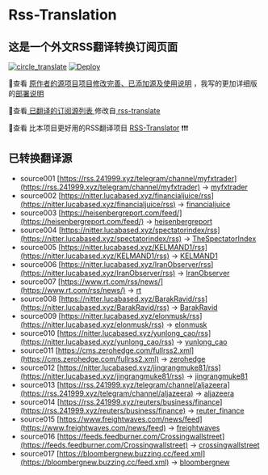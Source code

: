 #  Rss-Translation

## 这是一个外文RSS翻译转换订阅页面 

[![circle_translate](https://github.com/tjsky/Rss-Translation/actions/workflows/circle_translate.yml/badge.svg)](https://github.com/tjsky/Rss-Translation/actions/workflows/circle_translate.yml) [![Deploy](https://github.com/tjsky/Rss-Translation/actions/workflows/jekyll-gh-pages.yml/badge.svg)](https://github.com/tjsky/Rss-Translation/actions/workflows/jekyll-gh-pages.yml)

 📢查看 [原作者的源项目项目修改完善、已添加源及使用说明](https://github.com/tjsky/Rss-Translation/tree/main/illustrate) ，我写的更加详细版的[部署说明](https://www.tjsky.net/tutorial/801)

 📢查看[ 已翻译的订阅源列表 ](https://tjsky.github.io/Rss-Translation) 修改自[ rss-translate ](https://github.com/rcy1314/Rss-Translation)

 📢查看 比本项目更好用的RSS翻译项目 [RSS-Translator](https://github.com/rss-translator/RSS-Translator) ❗️❗️❗️

## 已转换翻译源
 - source001 [https://rss.241999.xyz/telegram/channel/myfxtrader](https://rss.241999.xyz/telegram/channel/myfxtrader) -> [myfxtrader](rss/myfxtrader.xml)
 - source002 [https://nitter.lucabased.xyz/financialjuice/rss](https://nitter.lucabased.xyz/financialjuice/rss) -> [financialjuice](rss/financialjuice.xml)
 - source003 [https://heisenbergreport.com/feed/](https://heisenbergreport.com/feed/) -> [heisenbergreport](rss/heisenbergreport.xml)
 - source004 [https://nitter.lucabased.xyz/spectatorindex/rss](https://nitter.lucabased.xyz/spectatorindex/rss) -> [TheSpectatorIndex](rss/TheSpectatorIndex.xml)
 - source005 [https://nitter.lucabased.xyz/KELMAND1/rss](https://nitter.lucabased.xyz/KELMAND1/rss) -> [KELMAND1](rss/KELMAND1.xml)
 - source006 [https://nitter.lucabased.xyz/IranObserver/rss](https://nitter.lucabased.xyz/IranObserver/rss) -> [IranObserver](rss/IranObserver.xml)
 - source007 [https://www.rt.com/rss/news/](https://www.rt.com/rss/news/) -> [rt](rss/rt.xml)
 - source008 [https://nitter.lucabased.xyz/BarakRavid/rss](https://nitter.lucabased.xyz/BarakRavid/rss) -> [BarakRavid](rss/BarakRavid.xml)
 - source009 [https://nitter.lucabased.xyz/elonmusk/rss](https://nitter.lucabased.xyz/elonmusk/rss) -> [elonmusk](rss/elonmusk.xml)
 - source010 [https://nitter.lucabased.xyz/yunlong_cao/rss](https://nitter.lucabased.xyz/yunlong_cao/rss) -> [yunlong_cao](rss/yunlong_cao.xml)
 - source011 [https://cms.zerohedge.com/fullrss2.xml](https://cms.zerohedge.com/fullrss2.xml) -> [zerohedge](rss/zerohedge.xml)
 - source012 [https://nitter.lucabased.xyz/jingrangmuke81/rss](https://nitter.lucabased.xyz/jingrangmuke81/rss) -> [jingrangmuke81](rss/jingrangmuke81.xml)
 - source013 [https://rss.241999.xyz/telegram/channel/aljazeera](https://rss.241999.xyz/telegram/channel/aljazeera) -> [aljazeera](rss/aljazeera.xml)
 - source014 [https://rss.241999.xyz/reuters/business/finance](https://rss.241999.xyz/reuters/business/finance) -> [reuter_finance](rss/reuter_finance.xml)
 - source015 [https://www.freightwaves.com/news/feed](https://www.freightwaves.com/news/feed) -> [freightwaves](rss/freightwaves.xml)
 - source016 [https://feeds.feedburner.com/Crossingwallstreet](https://feeds.feedburner.com/Crossingwallstreet) -> [crossingwallstreet](rss/crossingwallstreet.xml)
 - source017 [https://bloombergnew.buzzing.cc/feed.xml](https://bloombergnew.buzzing.cc/feed.xml) -> [bloombergnew](rss/bloombergnew.xml)
